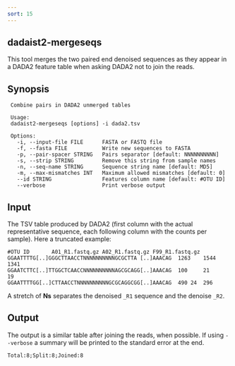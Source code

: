 ```yaml
---
sort: 15
---
```

## dadaist2-mergeseqs
This tool merges the two paired end denoised sequences as they appear in 
a DADA2 feature table when asking DADA2 not to join the reads.

## Synopsis

     Combine pairs in DADA2 unmerged tables

     Usage: 
     dadaist2-mergeseqs [options] -i dada2.tsv 

     Options:
       -i, --input-file FILE      FASTA or FASTQ file
       -f, --fasta FILE           Write new sequences to FASTA
       -p, --pair-spacer STRING   Pairs separator [default: NNNNNNNNNN]
       -s, --strip STRING         Remove this string from sample names
       -n, --seq-name STRING      Sequence string name [default: MD5]
       -m, --max-mismatches INT   Maximum allowed mismatches [default: 0]
       --id STRING                Features column name [default: #OTU ID]
       --verbose                  Print verbose output
    

## Input

The TSV table produced by DADA2 (first column with the actual representative sequence, each following column
with the counts per sample). 
Here a truncated example:

    #OTU ID       A01_R1.fastq.gz A02_R1.fastq.gz F99_R1.fastq.gz
    GGAATTTTG[..]GGGCTTAACCTNNNNNNNNNNGCGCTTA [..]AAACAG  1263    1544    1341
    GGAATCTTC[..]TTGGCTCAACCNNNNNNNNNNAGCGCAGG[..]AAACAG  100     21      19
    GGAATTTTGG[..]CTTAACCTNNNNNNNNNNGCGCAGGCGG[..]AAACAG  490 24  296

A stretch of **Ns** separates the denoised `_R1` sequence and the denoise `_R2`.

## Output

The output is a similar table after joining the reads, when possible.
If using `--verbose` a summary will be printed to the standard error at
the end.

    Total:8;Split:8;Joined:8
